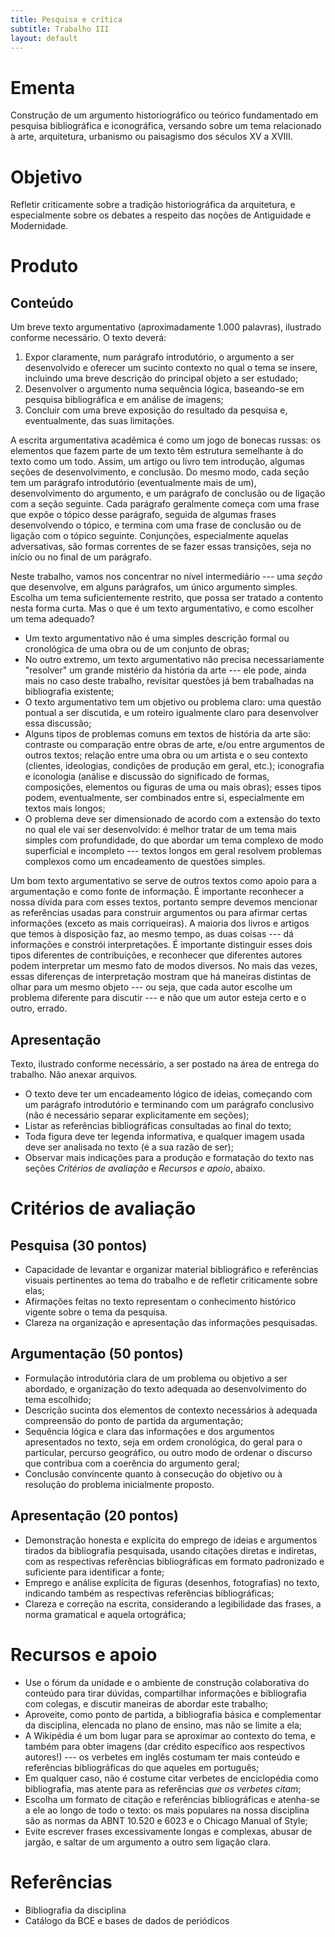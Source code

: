 ```yaml
---
title: Pesquisa e crítica
subtitle: Trabalho III
layout: default
---
```


# Ementa #

Construção de um argumento historiográfico ou teórico fundamentado em
pesquisa bibliográfica e iconográfica, versando sobre um tema
relacionado à arte, arquitetura, urbanismo ou paisagismo dos séculos XV
a XVIII.

# Objetivo #

Refletir criticamente sobre a tradição historiográfica da arquitetura, e
especialmente sobre os debates a respeito das noções de Antiguidade e
Modernidade.

# Produto #

## Conteúdo ##

Um breve texto argumentativo (aproximadamente 1.000 palavras), ilustrado
conforme necessário. O texto deverá:

1. Expor claramente, num parágrafo introdutório, o argumento a ser
   desenvolvido e oferecer um sucinto contexto no qual o tema se insere,
   incluindo uma breve descrição do principal objeto a ser estudado;
2. Desenvolver o argumento numa sequência lógica, baseando-se em
   pesquisa bibliográfica e em análise de imagens;
3. Concluir com uma breve exposição do resultado da pesquisa e,
   eventualmente, das suas limitações.

A escrita argumentativa acadêmica é como um jogo de bonecas russas: os
elementos que fazem parte de um texto têm estrutura semelhante à do
texto como um todo. Assim, um artigo ou livro tem introdução, algumas
seções de desenvolvimento, e conclusão. Do mesmo modo, cada seção tem um
parágrafo introdutório (eventualmente mais de um), desenvolvimento do
argumento, e um parágrafo de conclusão ou de ligação com a seção
seguinte. Cada parágrafo geralmente começa com uma frase que expõe o
tópico desse parágrafo, seguida de algumas frases desenvolvendo o
tópico, e termina com uma frase de conclusão ou de ligação com o tópico
seguinte. Conjunções, especialmente aquelas adversativas, são formas
correntes de se fazer essas transições, seja no início ou no final de um
parágrafo.

Neste trabalho, vamos nos concentrar no nível intermediário --- uma
*seção* que desenvolve, em alguns parágrafos, um único argumento
simples. Escolha um tema suficientemente restrito, que possa ser tratado
a contento nesta forma curta. Mas o que é um texto argumentativo, e como
escolher um tema adequado?

- Um texto argumentativo não é uma simples descrição formal ou
  cronológica de uma obra ou de um conjunto de obras;
- No outro extremo, um texto argumentativo não precisa necessariamente
  "resolver" um grande mistério da história da arte --- ele pode, ainda
  mais no caso deste trabalho, revisitar questões já bem trabalhadas na
  bibliografia existente;
- O texto argumentativo tem um objetivo ou problema claro: uma questão
  pontual a ser discutida, e um roteiro igualmente claro para
  desenvolver essa discussão;
- Alguns tipos de problemas comuns em textos de história da arte são:
  contraste ou comparação entre obras de arte, e/ou entre argumentos de
  outros textos; relação entre uma obra ou um artista e o seu contexto
  (clientes, ideologias, condições de produção em geral, etc.);
  iconografia e iconologia (análise e discussão do significado de
  formas, composições, elementos ou figuras de uma ou mais obras); esses
  tipos podem, eventualmente, ser combinados entre si, especialmente em
  textos mais longos;
- O problema deve ser dimensionado de acordo com a extensão do texto no
  qual ele vai ser desenvolvido: é melhor tratar de um tema mais simples
  com profundidade, do que abordar um tema complexo de modo superficial
  e incompleto --- textos longos em geral resolvem problemas complexos
  como um encadeamento de questões simples.

Um bom texto argumentativo se serve de outros textos como apoio para a
argumentação e como fonte de informação. É importante reconhecer a nossa
dívida para com esses textos, portanto sempre devemos mencionar as
referências usadas para construir argumentos ou para afirmar certas
informações (exceto as mais corriqueiras). A maioria dos livros e
artigos que temos à disposição faz, ao mesmo tempo, as duas coisas ---
dá informações e constrói interpretações. É importante distinguir esses
dois tipos diferentes de contribuições, e reconhecer que diferentes
autores podem interpretar um mesmo fato de modos diversos. No mais
das vezes, essas diferenças de interpretação mostram que há maneiras
distintas de olhar para um mesmo objeto --- ou seja, que cada autor
escolhe um problema diferente para discutir --- e não que um autor
esteja certo e o outro, errado.

## Apresentação ##

Texto, ilustrado conforme necessário, a ser postado na área de entrega
do trabalho. Não anexar arquivos.

- O texto deve ter um encadeamento lógico de ideias, começando com um
  parágrafo introdutório e terminando com um parágrafo conclusivo (não é
  necessário separar explicitamente em seções);
- Listar as referências bibliográficas consultadas ao final do texto;
- Toda figura deve ter legenda informativa, e qualquer imagem usada deve
  ser analisada no texto (é a sua razão de ser);
- Observar mais indicações para a produção e formatação do texto nas
  seções *Critérios de avaliação* e *Recursos e apoio*, abaixo.

# Critérios de avaliação #

## Pesquisa (30 pontos) ##

- Capacidade de levantar e organizar material bibliográfico e
  referências visuais pertinentes ao tema do trabalho e de refletir
  criticamente sobre elas;
- Afirmações feitas no texto representam o conhecimento histórico
  vigente sobre o tema da pesquisa.
- Clareza na organização e apresentação das informações pesquisadas.

## Argumentação (50 pontos) ##

- Formulação introdutória clara de um problema ou objetivo a ser
  abordado, e organização do texto adequada ao desenvolvimento do tema
  escolhido;
- Descrição sucinta dos elementos de contexto necessários à adequada
  compreensão do ponto de partida da argumentação;
- Sequência lógica e clara das informações e dos argumentos apresentados
  no texto, seja em ordem cronológica, do geral para o particular,
  percurso geográfico, ou outro modo de ordenar o discurso que contribua
  com a coerência do argumento geral;
- Conclusão convincente quanto à consecução do objetivo ou à resolução
  do problema inicialmente proposto.

## Apresentação (20 pontos) ##

- Demonstração honesta e explícita do emprego de ideias e argumentos
  tirados da bibliografia pesquisada, usando citações diretas e indiretas,
  com as respectivas referências bibliográficas em formato padronizado e
  suficiente para identificar a fonte;
- Emprego e análise explícita de figuras (desenhos, fotografias) no
  texto, indicando também as respectivas referências bibliográficas;
- Clareza e correção na escrita, considerando a legibilidade das frases,
  a norma gramatical e aquela ortográfica;

# Recursos e apoio #

- Use o fórum da unidade e o ambiente de construção colaborativa do
  conteúdo para tirar dúvidas, compartilhar informações e bibliografia
  com colegas, e discutir maneiras de abordar este trabalho;
- Aproveite, como ponto de partida, a bibliografia básica e complementar
  da disciplina, elencada no plano de ensino, mas não se limite a ela;
- A Wikipédia é um bom lugar para se aproximar ao contexto do tema, e
  também para obter imagens (dar crédito específico aos respectivos
  autores!) --- os verbetes em inglês costumam ter mais conteúdo e
  referências bibliográficas do que aqueles em português;
- Em qualquer caso, não é costume citar verbetes de enciclopédia como
  bibliografia, mas atente para as referências *que os verbetes citam*;
- Escolha um formato de citação e referências bibliográficas e atenha-se
  a ele ao longo de todo o texto: os mais populares na nossa disciplina
  são as normas da ABNT 10.520 e 6023 e o Chicago Manual of Style;
- Evite escrever frases excessivamente longas e complexas, abusar de
  jargão, e saltar de um argumento a outro sem ligação clara.

# Referências #

- Bibliografia da disciplina
- Catálogo da BCE e bases de dados de periódicos

